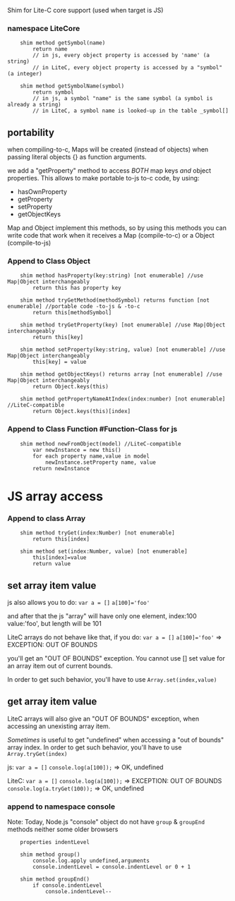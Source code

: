 
Shim for Lite-C core support (used when target is JS)

### namespace LiteCore

        shim method getSymbol(name)
            return name
            // in js, every object property is accessed by 'name' (a string)
            // in LiteC, every object property is accessed by a "symbol" (a integer)

        shim method getSymbolName(symbol)
            return symbol
            // in js, a symbol "name" is the same symbol (a symbol is already a string)
            // in LiteC, a symbol name is looked-up in the table _symbol[]


## portability

when compiling-to-c, Maps will be created (instead of objects) when passing 
literal objects {} as function arguments.

we add a "getProperty" method to access *BOTH* map keys *and* object properties.
This allows to make portable to-js to-c code, by using:
- hasOwnProperty
- getProperty
- setProperty
- getObjectKeys

Map and Object implement this methods, so by using this methods
you can write code that work when it receives a Map (compile-to-c) or a Object (compile-to-js)

### Append to Class Object

        shim method hasProperty(key:string) [not enumerable] //use Map|Object interchangeably
            return this has property key

        shim method tryGetMethod(methodSymbol) returns function [not enumerable] //portable code -to-js & -to-c
            return this[methodSymbol]

        shim method tryGetProperty(key) [not enumerable] //use Map|Object interchangeably
            return this[key]            

        shim method setProperty(key:string, value) [not enumerable] //use Map|Object interchangeably
            this[key] = value

        shim method getObjectKeys() returns array [not enumerable] //use Map|Object interchangeably
            return Object.keys(this)

        shim method getPropertyNameAtIndex(index:number) [not enumerable] //LiteC-compatible
            return Object.keys(this)[index]

### Append to Class Function #Function-Class for js

        shim method newFromObject(model) //LiteC-compatible
            var newInstance = new this()
            for each property name,value in model
                newInstance.setProperty name, value
            return newInstance


# JS array access 

### Append to class Array 

        shim method tryGet(index:Number) [not enumerable]
            return this[index]

        shim method set(index:Number, value) [not enumerable]
            this[index]=value
            return value


## set array item value

js also allows you to do: 
 `var a = []`
 `a[100]='foo'`

and after that the js "array" will have only one element, index:100 value:'foo',
but length will be 101

LiteC arrays do not behave like that, if you do:
    `var a = []`
    `a[100]='foo'` => EXCEPTION: OUT OF BOUNDS

you'll get an "OUT OF BOUNDS" exception. You cannot use [] set value for an
array item out of current bounds.

In order to get such behavior, you'll have to use `Array.set(index,value)`


## get array item value

LiteC arrays will also give an "OUT OF BOUNDS" exception, when accessing an unexisting array item.

*Sometimes* is useful to get "undefined" when accessing a "out of bounds" array index.
In order to get such behavior, you'll have to use `Array.tryGet(index)`

js: 
 `var a = []`
 `console.log(a[100]);` => OK, undefined

LiteC:
 `var a = []`
 `console.log(a[100]);` => EXCEPTION: OUT OF BOUNDS
 `console.log(a.tryGet(100));` => OK, undefined



### append to namespace console

Note: Today, Node.js "console" object do not have `group` & `groupEnd` methods
neither some older browsers

        properties indentLevel

        shim method group() 
            console.log.apply undefined,arguments
            console.indentLevel = console.indentLevel or 0 + 1

        shim method groupEnd() 
            if console.indentLevel 
                console.indentLevel--
